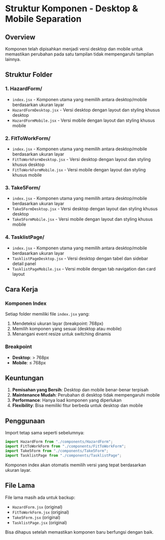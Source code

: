 # Struktur Komponen - Desktop & Mobile Separation

## Overview

Komponen telah dipisahkan menjadi versi desktop dan mobile untuk memastikan perubahan pada satu tampilan tidak mempengaruhi tampilan lainnya.

## Struktur Folder

### 1. HazardForm/

- `index.jsx` - Komponen utama yang memilih antara desktop/mobile berdasarkan ukuran layar
- `HazardFormDesktop.jsx` - Versi desktop dengan layout dan styling khusus desktop
- `HazardFormMobile.jsx` - Versi mobile dengan layout dan styling khusus mobile

### 2. FitToWorkForm/

- `index.jsx` - Komponen utama yang memilih antara desktop/mobile berdasarkan ukuran layar
- `FitToWorkFormDesktop.jsx` - Versi desktop dengan layout dan styling khusus desktop
- `FitToWorkFormMobile.jsx` - Versi mobile dengan layout dan styling khusus mobile

### 3. Take5Form/

- `index.jsx` - Komponen utama yang memilih antara desktop/mobile berdasarkan ukuran layar
- `Take5FormDesktop.jsx` - Versi desktop dengan layout dan styling khusus desktop
- `Take5FormMobile.jsx` - Versi mobile dengan layout dan styling khusus mobile

### 4. TasklistPage/

- `index.jsx` - Komponen utama yang memilih antara desktop/mobile berdasarkan ukuran layar
- `TasklistPageDesktop.jsx` - Versi desktop dengan tabel dan sidebar detail panel
- `TasklistPageMobile.jsx` - Versi mobile dengan tab navigation dan card layout

## Cara Kerja

### Komponen Index

Setiap folder memiliki file `index.jsx` yang:

1. Mendeteksi ukuran layar (breakpoint: 768px)
2. Memilih komponen yang sesuai (desktop atau mobile)
3. Menangani event resize untuk switching dinamis

### Breakpoint

- **Desktop**: > 768px
- **Mobile**: ≤ 768px

## Keuntungan

1. **Pemisahan yang Bersih**: Desktop dan mobile benar-benar terpisah
2. **Maintenance Mudah**: Perubahan di desktop tidak mempengaruhi mobile
3. **Performance**: Hanya load komponen yang diperlukan
4. **Flexibility**: Bisa memiliki fitur berbeda untuk desktop dan mobile

## Penggunaan

Import tetap sama seperti sebelumnya:

```jsx
import HazardForm from "./components/HazardForm";
import FitToWorkForm from "./components/FitToWorkForm";
import Take5Form from "./components/Take5Form";
import TasklistPage from "./components/TasklistPage";
```

Komponen index akan otomatis memilih versi yang tepat berdasarkan ukuran layar.

## File Lama

File lama masih ada untuk backup:

- `HazardForm.jsx` (original)
- `FitToWorkForm.jsx` (original)
- `Take5Form.jsx` (original)
- `TasklistPage.jsx` (original)

Bisa dihapus setelah memastikan komponen baru berfungsi dengan baik.
